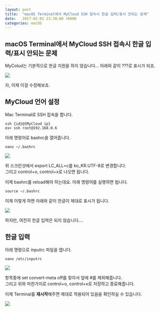 ```yaml
---
layout: post
title:  "macOS Terminal에서 MyCloud SSH 접속시 한글 입력/표시 안되는 문제"
date:   2017-02-01 23:38:00 +0900
categories: macOS
---
```


## macOS Terminal에서 MyCloud SSH 접속시 한글 입력/표시 안되는 문제

MyColud는 기본적으로 한글 지원을 하지 않습니다... 아래와 같이 ???로 표시가 되죠.  

![]({{site.baseurl}}/assets/2017-02-01-Can_not_input_and_display_Korean_when_connecting_My_Cloud_SSH_from_macOS_Terminal/1.png)  

자, 이제 이걸 수정해보죠.  

## MyCloud 언어 설정
Mac Terminal로 SSH 접속을 합니다.  

```Terminal
ssh {id}@{MyCloud ip}  
ex> ssh root@192.168.0.6
```

아래 명령어로 bashrc을 열어줍니다.  

```Terminal
nano ~/.bashrc  
```

![]({{site.baseurl}}/assets/2017-02-01-Can_not_input_and_display_Korean_when_connecting_My_Cloud_SSH_from_macOS_Terminal/2.png)  

위 스크린샷에서 export LC_ALL=c를 ko_KR.UTF-8로 변경합니다.  
그리고 control+o, control+x로 나오면 됩니다.  

이제 bashrc를 reload해야 하는데요. 아래 명령어를 실행하면 됩니다.  

```Terminal
source ~/.bashrc
```

이제 이렇게 하면 아래와 같이 한글이 제대로 표시가 됩니다.  

![]({{site.baseurl}}/assets/2017-02-01-Can_not_input_and_display_Korean_when_connecting_My_Cloud_SSH_from_macOS_Terminal/3.png)  

하지만, 여전히 한글 입력은 되지 않습니다....  

## 한글 입력
아래 명령으로 inputrc 파일을 엽니다.  

```Terminal
nano /etc/inputrc  
```

![]({{site.baseurl}}/assets/2017-02-01-Can_not_input_and_display_Korean_when_connecting_My_Cloud_SSH_from_macOS_Terminal/4.png)  

항목중에 set convert-meta off를 찾아서 앞에 #를 제외해줍니다.  
그리고 위와 마찬가지로 control+o, control+x로 저장하고 종료해줍니다.  

이제 Terminal를 **재시작**해주면 제대로 적용되어 있음을 확인하실 수 있습니다.  

![]({{site.baseurl}}/assets/2017-02-01-Can_not_input_and_display_Korean_when_connecting_My_Cloud_SSH_from_macOS_Terminal/5.png)  
